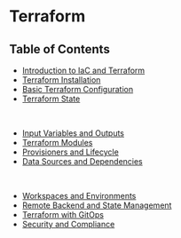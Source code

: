 # Terraform

## Table of Contents
- [Introduction to IaC and Terraform](./introduction.md)
- [Terraform Installation](#terraform-installation)
- [Basic Terraform Configuration](#basic-terraform-configuration)
- [Terraform State](#terraform-state)

<br/>

- [Input Variables and Outputs](#input-variables-and-outputs)
- [Terraform Modules](#terraform-modules)
- [Provisioners and Lifecycle](#provisioners-and-lifecycle)
- [Data Sources and Dependencies](#data-sources-and-dependencies)

<br/>

- [Workspaces and Environments](#workspaces-and-environments)
- [Remote Backend and State Management](#remote-backend-and-state-management)
- [Terraform with GitOps](#terraform-with-gitops)
- [Security and Compliance](#security-and-compliance)